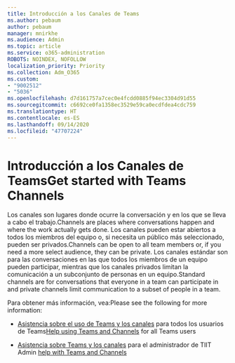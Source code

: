 ```yaml
---
title: Introducción a los Canales de Teams
ms.author: pebaum
author: pebaum
manager: mnirkhe
ms.audience: Admin
ms.topic: article
ms.service: o365-administration
ROBOTS: NOINDEX, NOFOLLOW
localization_priority: Priority
ms.collection: Adm_O365
ms.custom:
- "9002512"
- "5036"
ms.openlocfilehash: d7d161757a7cec0e4fcdd0885f94ec3304d91d55
ms.sourcegitcommit: c6692ce0fa1358ec3529e59ca0ecdfdea4cdc759
ms.translationtype: HT
ms.contentlocale: es-ES
ms.lasthandoff: 09/14/2020
ms.locfileid: "47707224"
---
```

# <a name="get-started-with-teams-channels"></a><span data-ttu-id="211c0-102">Introducción a los Canales de Teams</span><span class="sxs-lookup"><span data-stu-id="211c0-102">Get started with Teams Channels</span></span>

<span data-ttu-id="211c0-103">Los canales son lugares donde ocurre la conversación y en los que se lleva a cabo el trabajo.</span><span class="sxs-lookup"><span data-stu-id="211c0-103">Channels are places where conversations happen and where the work actually gets done.</span></span> <span data-ttu-id="211c0-104">Los canales pueden estar abiertos a todos los miembros del equipo o, si necesita un público más seleccionado, pueden ser privados.</span><span class="sxs-lookup"><span data-stu-id="211c0-104">Channels can be open to all team members or, if you need a more select audience, they can be private.</span></span> <span data-ttu-id="211c0-105">Los canales estándar son para las conversaciones en las que todos los miembros de un equipo pueden participar, mientras que los canales privados limitan la comunicación a un subconjunto de personas en un equipo.</span><span class="sxs-lookup"><span data-stu-id="211c0-105">Standard channels are for conversations that everyone in a team can participate in and private channels limit communication to a subset of people in a team.</span></span>

<span data-ttu-id="211c0-106">Para obtener más información, vea:</span><span class="sxs-lookup"><span data-stu-id="211c0-106">Please see the following for more information:</span></span>

- <span data-ttu-id="211c0-107">[Asistencia sobre el uso de Teams y los canales](https://support.office.com/article/teams-and-channels-df38ae23-8f85-46d3-b071-cb11b9de5499) para todos los usuarios de Teams</span><span class="sxs-lookup"><span data-stu-id="211c0-107">[Help using Teams and Channels](https://support.office.com/article/teams-and-channels-df38ae23-8f85-46d3-b071-cb11b9de5499) for all Teams users</span></span>

- <span data-ttu-id="211c0-108">[Asistencia sobre Teams y los canales](https://docs.microsoft.com/microsoftteams/teams-channels-overview) para el administrador de TI</span><span class="sxs-lookup"><span data-stu-id="211c0-108">IT Admin [help with Teams and Channels](https://docs.microsoft.com/microsoftteams/teams-channels-overview)</span></span> 
